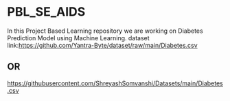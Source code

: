 # PBL_SE_AIDS
In this Project Based Learning repository we are working on Diabetes Prediction Model using Machine Learning. 
dataset link:https://github.com/Yantra-Byte/dataset/raw/main/Diabetes.csv
  ## OR
https://githubusercontent.com/ShreyashSomvanshi/Datasets/main/Diabetes.csv

